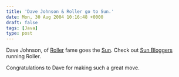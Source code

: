 ```yaml
---
title: 'Dave Johnson & Roller go to Sun.'
date: Mon, 30 Aug 2004 10:16:48 +0000
draft: false
tags: [Java]
type: post
---
```


Dave Johnson, of [Roller](http://rollerweblogger.org/page/roller/) fame goes the [Sun](http://www.sun.com). Check out [Sun Bloggers](http://blogs.sun.com/roller/) running Roller.

Congratulations to Dave for making such a great move.